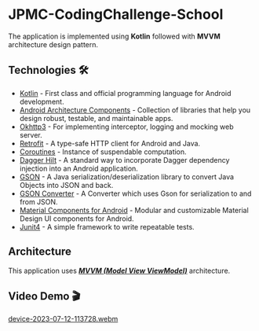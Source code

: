 # JPMC-CodingChallenge-School
The application is implemented using **Kotlin** followed with **MVVM** architecture design pattern.

## Technologies 🛠
- [Kotlin](https://kotlinlang.org/) - First class and official programming language for Android development.
- [Android Architecture Components](https://developer.android.com/topic/libraries/architecture) - Collection of libraries that help you design robust, testable, and maintainable apps.
- [Okhttp3](https://github.com/square/okhttp) - For implementing interceptor, logging and mocking web server.
- [Retrofit](https://square.github.io/retrofit/) - A type-safe HTTP client for Android and Java.
- [Coroutines](https://kotlinlang.org/docs/coroutines-guide.html) - Instance of suspendable computation.
- [Dagger Hilt](https://dagger.dev/hilt/) - A standard way to incorporate Dagger dependency injection into an Android application.
- [GSON](https://github.com/google/gson) - A Java serialization/deserialization library to convert Java Objects into JSON and back.
- [GSON Converter](https://github.com/square/retrofit/tree/master/retrofit-converters/gson) - A Converter which uses Gson for serialization to and from JSON.
- [Material Components for Android](https://github.com/material-components/material-components-android) - Modular and customizable Material Design UI components for Android.
- [Junit4](https://github.com/junit-team/junit4/wiki/Getting-started) - A simple framework to write repeatable tests.

## Architecture
This application uses [***MVVM (Model View ViewModel)***](https://en.wikipedia.org/wiki/Model%E2%80%93view%E2%80%93viewmodel) architecture.

## Video Demo :clapper:
[device-2023-07-12-113728.webm](https://github.com/JasonChe777/JPMC-CodingChallenge-School/assets/107707771/854f7749-8075-4bc8-80ae-affd02e578b7)
